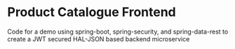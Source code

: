 # Product Catalogue Frontend
Code for a demo using spring-boot, spring-security, and spring-data-rest to create a JWT secured HAL-JSON based backend microservice
